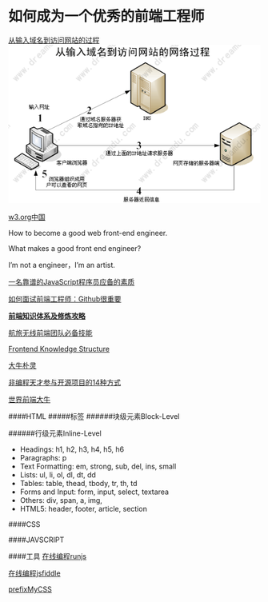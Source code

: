 如何成为一个优秀的前端工程师
===
[从输入域名到访问网站的过程](http://www.dreamdu.com/webbuild/internet_process/)
![img](./images/internet_process.png)

[w3.org中国](http://www.chinaw3c.org/)

How to become a good web front-end engineer.

What makes a good front end engineer?

I’m not a engineer，I’m an artist.

[一名靠谱的JavaScript程序员应备的素质](http://ourjs.com/detail/52b0fb82d6feceaa0400000b)

[如何面试前端工程师：Github很重要](http://ourjs.com/detail/52c4145d7986593603000009)

[**前端知识体系及修炼攻略**](http://blog.csdn.net/borishuai/article/details/8676573)

[航旅无线前端团队必备技能](https://github.com/jayli/jayli.github.com/issues/16)

[Frontend Knowledge Structure](https://github.com/JacksonTian/fks)

[大牛朴灵](http://html5ify.com/)

[非编程天才参与开源项目的14种方式](http://www.php100.com/html/itnews/it/2012/0420/10275.html)

[世界前端大牛](http://news.cnblogs.com/n/500861/)

####HTML
#####标签
######块级元素Block-Level

######行级元素Inline-Level

+ Headings: h1, h2, h3, h4, h5, h6
+ Paragraphs: p
+ Text Formatting: em, strong, sub, del, ins, small
+ Lists: ul, li, ol, dl, dt, dd
+ Tables: table, thead, tbody, tr, th, td
+ Forms and Input: form, input, select, textarea
+ Others: div, span, a, img, <!---->
+ HTML5: header, footer, article, section

####CSS




####JAVSCRIPT


####工具
[在线编程runjs](http://runjs.cn/)

[在线编程jsfiddle](http://jsfiddle.net/)

[prefixMyCSS](http://prefixmycss.com/)